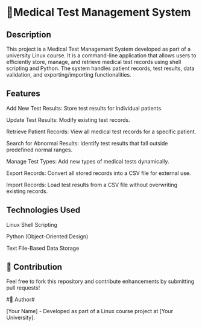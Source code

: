 # 🏥Medical Test Management System

## Description

This project is a Medical Test Management System developed as part of a university Linux course. It is a command-line application that allows users to efficiently store, manage, and retrieve medical test records using shell scripting and Python. The system handles patient records, test results, data validation, and exporting/importing functionalities.

## Features

Add New Test Results: Store test results for individual patients.

Update Test Results: Modify existing test records.

Retrieve Patient Records: View all medical test records for a specific patient.

Search for Abnormal Results: Identify test results that fall outside predefined normal ranges.

Manage Test Types: Add new types of medical tests dynamically.

Export Records: Convert all stored records into a CSV file for external use.

Import Records: Load test results from a CSV file without overwriting existing records.

## Technologies Used

Linux Shell Scripting

Python (Object-Oriented Design)

Text File-Based Data Storage

## 🤝 Contribution

Feel free to fork this repository and contribute enhancements by submitting pull requests!

#👤 Author#

[Your Name] - Developed as part of a Linux course project at [Your University].


